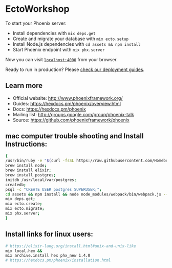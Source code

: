 # EctoWorkshop

To start your Phoenix server:

  * Install dependencies with `mix deps.get`
  * Create and migrate your database with `mix ecto.setup`
  * Install Node.js dependencies with `cd assets && npm install`
  * Start Phoenix endpoint with `mix phx.server`

Now you can visit [`localhost:4000`](http://localhost:4000) from your browser.

Ready to run in production? Please [check our deployment guides](https://hexdocs.pm/phoenix/deployment.html).

## Learn more

  * Official website: http://www.phoenixframework.org/
  * Guides: https://hexdocs.pm/phoenix/overview.html
  * Docs: https://hexdocs.pm/phoenix
  * Mailing list: http://groups.google.com/group/phoenix-talk
  * Source: https://github.com/phoenixframework/phoenix


## mac computer trouble shooting and Install Instructions:
```bash
{
/usr/bin/ruby -e "$(curl -fsSL https://raw.githubusercontent.com/Homebrew/install/master/install)";
brew install node;
brew install elixir;
brew install postgres;
initdb /usr/local/var/postgres;
createdb;
psql -c "CREATE USER postgres SUPERUSER;";
cd assets && npm install && node node_modules/webpack/bin/webpack.js --mode development && cd ..;
mix deps.get;
mix ecto.create;
mix ecto.migrate;
mix phx.server;
}
```

## Install links for linux users:
```bash
# https://elixir-lang.org/install.html#unix-and-unix-like
mix local.hex &&
mix archive.install hex phx_new 1.4.0
# https://hexdocs.pm/phoenix/installation.html
```

